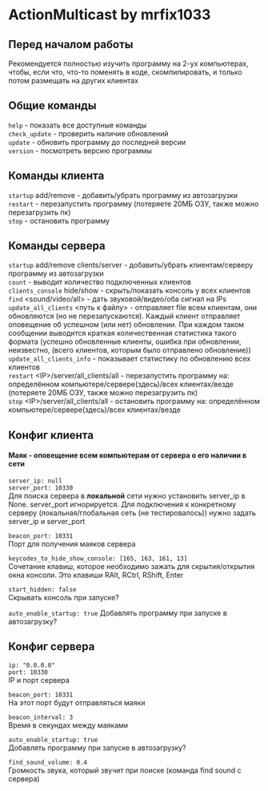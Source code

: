 # ActionMulticast by mrfix1033

## Перед началом работы

Рекомендуется полностью изучить программу на 2-ух компьютерах, чтобы, если что, что-то поменять в коде, скомпилировать,
и только потом размещать на других клиентах

## Общие команды

`help` - показать все доступные команды\
`check_update` - проверить наличие обновлений\
`update` - обновить программу до последней версии\
`version` - посмотреть версию программы

## Команды клиента

`startup` add/remove - добавить/убрать программу из автозагрузки\
`restart` - перезапустить программу (потеряете 20МБ ОЗУ, также можно перезагрузить пк)\
`stop` - остановить программу

## Команды сервера

`startup` add/remove clients/server - добавить/убрать клиентам/серверу программу из автозагрузки\
`count` - выводит количество подключенных клиентов\
`clients_console` hide/show - скрыть/показать консоль у всех клиентов\
`find` <sound/video/all> <ip1 ip2 ip3...> - дать звуковой/видео/оба сигнал на IPs\
`update_all_clients` <путь к файлу> - отправляет file всем клиентам, они обновляются (но не перезапускаются).
Каждый клиент отправляет оповещение об успешном (или нет) обновлении.
При каждом таком сообщении выводится краткая количественная статистика такого формата
(успешно обновленные клиенты, ошибка при обновлении, неизвестно, (всего клиентов, которым было отправлено обновление))\
`update_all_clients_info` - показывает статистику по обновлению всех клиентов\
`restart` \<IP\>/server/all_clients/all - перезапустить программу на: определённом компьютере/сервере(здесь)/всех
клиентах/везде (потеряете 20МБ ОЗУ, также можно перезагрузить пк)\
`stop` \<IP\>/server/all_clients/all - остановить программу на: определённом компьютере/сервере(здесь)/всех
клиентах/везде

## Конфиг клиента

#### Маяк - оповещение всем компьютерам от сервера о его наличии в сети

`server_ip: null`\
`server_port: 10330`\
Для поиска сервера в **локальной** сети нужно установить server_ip в None. server_port игнорируется.
Для подключения к конкретному серверу (локальная/глобальная сеть (не тестировалось)) нужно задать server_ip и
server_port

`beacon_port: 10331`\
Порт для получения маяков сервера

`keycodes_to_hide_show_console: [165, 163, 161, 13]`\
Сочетание клавиш, которое необходимо зажать для скрытия/открытия окна консоли. Это клавиши RAlt, RCtrl, RShift, Enter

`start_hidden: false`\
Скрывать консоль при запуске?

`auto_enable_startup: true`
Добавлять программу при запуске в автозагрузку?

## Конфиг сервера

`ip: "0.0.0.0"`\
`port: 10330`\
IP и порт сервера

`beacon_port: 10331`\
На этот порт будут отправляться маяки

`beacon_interval: 3`\
Время в секундах между маяками

`auto_enable_startup: true`\
Добавлять программу при запуске в автозагрузку?

`find_sound_volume: 0.4`\
Громкость звука, который звучит при поиске (команда find sound с сервера)
